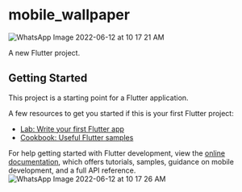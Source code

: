 # mobile_wallpaper
![WhatsApp Image 2022-06-12 at 10 17 21 AM](https://user-images.githubusercontent.com/59552845/173222643-80ba1520-1ca4-4089-916e-f863a3783231.jpeg)

A new Flutter project.

## Getting Started

This project is a starting point for a Flutter application.

A few resources to get you started if this is your first Flutter project:

- [Lab: Write your first Flutter app](https://docs.flutter.dev/get-started/codelab)
- [Cookbook: Useful Flutter samples](https://docs.flutter.dev/cookbook)

For help getting started with Flutter development, view the
[online documentation](https://docs.flutter.dev/), which offers tutorials,
samples, guidance on mobile development, and a full API reference.
![WhatsApp Image 2022-06-12 at 10 17 26 AM](https://user-images.githubusercontent.com/59552845/173222646-ac3f22da-ff9c-4ff9-a528-8404f3eec721.jpeg)
